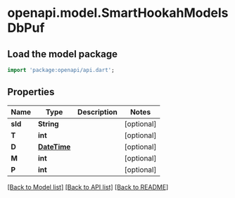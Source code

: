 # openapi.model.SmartHookahModelsDbPuf

## Load the model package
```dart
import 'package:openapi/api.dart';
```

## Properties
Name | Type | Description | Notes
------------ | ------------- | ------------- | -------------
**sId** | **String** |  | [optional] 
**T** | **int** |  | [optional] 
**D** | [**DateTime**](DateTime.md) |  | [optional] 
**M** | **int** |  | [optional] 
**P** | **int** |  | [optional] 

[[Back to Model list]](../README.md#documentation-for-models) [[Back to API list]](../README.md#documentation-for-api-endpoints) [[Back to README]](../README.md)


